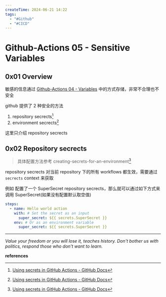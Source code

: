 ```yaml
---
createTime: 2024-06-21 14:22
tags:
  - "#Github"
  - "#CICD"
---
```


# Github-Actions 05 - Sensitive Variables

## 0x01 Overview

敏感的信息通过 [Github-Actions 04 - Variables](Github-Actions%2004%20-%20Variables.md) 中的方式存储，非常不合理也不安全

github 提供了 2 种安全的方法
1. repository secrects[^1]
2. environment secrects[^2]

这里只介绍 repository secrects

## 0x02 Repository secrects

> 具体配置方法参考 creating-secrets-for-an-environment[^1]

repository secrects 对当前 repository 下的所有 workflows 都生效，需要通过 `secrects` context 来获取

例如 配置了一个 SuperSecret repository secrects，那么就可以通过如下方式来调用 SuperSecret(如果没有配置默认取空值)

```yaml
steps:
  - name: Hello world action
    with: # Set the secret as an input
      super_secret: ${{ secrets.SuperSecret }}
    env: # Or as an environment variable
      super_secret: ${{ secrets.SuperSecret }}
```

---
*Value your freedom or you will lose it, teaches history. Don't bother us with politics, respond those who don't want to learn.*

**references**

[^1]:[Using secrets in GitHub Actions - GitHub Docs](https://docs.github.com/en/actions/security-guides/using-secrets-in-github-actions?tool=webui#creating-secrets-for-a-repository)
[^2]:[Using secrets in GitHub Actions - GitHub Docs](https://docs.github.com/en/actions/security-guides/using-secrets-in-github-actions?tool=webui#creating-secrets-for-an-environment)